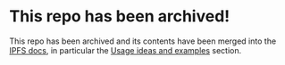 # This repo has been archived!

This repo has been archived and its contents have been merged into the [IPFS docs](https://docs.ipfs.io), in particular the [Usage ideas and examples](https://docs.ipfs.io/concepts/usage-ideas-examples/) section.
